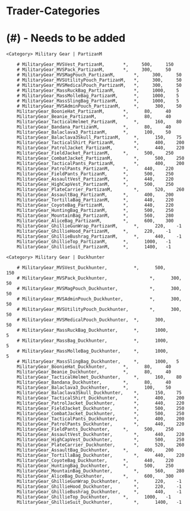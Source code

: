 # Trader-Categories
# (#) - Needs to be added

	<Category> Military Gear | PartizanM
  
  		# MilitaryGear_MVSVest_PartizanM,		*,     500,     150
  		# MilitaryGear_MVSPack_PartizanM,		*,     300,     50
  		# MilitaryGear_MVSMagPouch_PartizanM,		*,     300,     50
  		# MilitaryGear_MVSUtilityPouch_PartizanM,	*,     300,     50
  		# MilitaryGear_MVSMedicalPouch_PartizanM,	*,     300,     50
  		# MilitaryGear_MassRuckBag_PartizanM,		*,     1000,    5
 		# MilitaryGear_MassMolleBag_PartizanM,		*,     1000,    5
  		# MilitaryGear_MassSlingBag_PartizanM,    	*,     1000,    5
  		# MilitaryGear_MVSAdminPouch_PartizanM,		*,      300,    50
 		MilitaryGear_BoonieHat_PartizanM,		*,		80,		40
   		MilitaryGear_Beanie_PartizanM,			*,		80,		40
   		MilitaryGear_TacticalHelmet_PartizanM,		*,		160,	80
		MilitaryGear_Bandana_PartizanM,			*,		80,		40
		MilitaryGear_Balaclava3_PartizanM,		*,		100,	50
		MilitaryGear_Balaclava3Skull_PartizanM,		*,		150,	75
		MilitaryGear_TacticalShirt_PartizanM,		*,		400,	200
		MilitaryGear_PatrolJacket_PartizanM,		*,		440,	220
		MilitaryGear_FieldJacket_PartizanM,		*,		500,	250
		MilitaryGear_CombatJacket_PartizanM,		*,		500,	250
		MilitaryGear_TacticalPants_PartizanM,		*,		400,	200
		MilitaryGear_PatrolPants_PartizanM,		*,		440,	220
		MilitaryGear_FieldPants_PartizanM,		*,		500,	250
		MilitaryGear_AssaultVest_PartizanM,		*,		440,	220
		MilitaryGear_HighCapVest_PartizanM,		*,		500,	250
		MilitaryGear_PlateCarrier_PartizanM,		*,		520,	260
		MilitaryGear_AssaultBag_PartizanM,		*,		400,	200
		MilitaryGear_TortillaBag_PartizanM,		*,		440,	220
		MilitaryGear_CoyoteBag_PartizanM,		*,		440,	220
		MilitaryGear_HuntingBag_PartizanM,		*,		500,	250
		MilitaryGear_MountainBag_PartizanM,		*,		560,	280
		MilitaryGear_AliceBag_PartizanM,		*,		600,	300
		MilitaryGear_GhillieGunWrap_PartizanM,		*,		220,	-1
		MilitaryGear_GhillieHood_PartizanM,		*,		220,	-1
		MilitaryGear_GhillieBushrag_PartizanM,		*,		440,	-1
		MilitaryGear_GhillieTop_PartizanM,		*,		1000,	-1
		MilitaryGear_GhillieSuit_PartizanM,		*,		1400,	-1
		
	<Category> Military Gear | Duckhunter
	
		# MilitaryGear_MVSVest_Duckhunter,        	*,      500,                 150
		# MilitaryGear_MVSPack_Duckhunter,                *,      300,                 50
		# MilitaryGear_MVSMagPouch_Duckhunter,            *,      300,                 50
		# MilitaryGear_MVSAdminPouch_Duckhunter,          *,      300,                 50
		# MilitaryGear_MVSUtilityPouch_Duckhunter,        *,      300,                 50
		# MilitaryGear_MVSMedicalPouch_Duckhunter,	*,      300,                 50
		# MilitaryGear_MassRuckBag_Duckhunter,    	*,      1000,                5
		# MilitaryGear_MassBag_Duckhunter,        	*,      1000,                5
		# MilitaryGear_MassMolleBag_Duckhunter,   	*,      1000,                5
		# MilitaryGear_MassSlingBag_Duckhunter,   	*,      1000,   5
		MilitaryGear_BoonieHat_Duckhunter,		*,		80,		40
		MilitaryGear_Beanie_Duckhunter,			*,		80,		40
		MilitaryGear_TacticalHelmet_Duckhunter,		*,		160,	80
		MilitaryGear_Bandana_Duckhunter,		*,		80,		40
		MilitaryGear_Balaclava3_Duckhunter,		*,		100,	50
		MilitaryGear_Balaclava3Skull_Duckhunter,	*,		150,	75
		MilitaryGear_TacticalShirt_Duckhunter,		*,		400,	200
		MilitaryGear_PatrolJacket_Duckhunter,		*,		440,	220
		MilitaryGear_FieldJacket_Duckhunter,		*,		500,	250
		MilitaryGear_CombatJacket_Duckhunter,		*,		500,	250
		MilitaryGear_TacticalPants_Duckhunter,		*,		400,	200
		MilitaryGear_PatrolPants_Duckhunter,		*,		440,	220
		MilitaryGear_FieldPants_Duckhunter,		*,		500,	250
		MilitaryGear_AssaultVest_Duckhunter,		*,		440,	220
		MilitaryGear_HighCapVest_Duckhunter,		*,		500,	250
		MilitaryGear_PlateCarrier_Duckhunter,		*,		520,	260
		MilitaryGear_AssaultBag_Duckhunter,		*,		400,	200
		MilitaryGear_TortillaBag_Duckhunter,		*,		440,	220
		MilitaryGear_CoyoteBag_Duckhunter,		*,		440,	220
		MilitaryGear_HuntingBag_Duckhunter,		*,		500,	250
		MilitaryGear_MountainBag_Duckhunter,		*,		560,	280
		MilitaryGear_AliceBag_Duckhunter,		*,		600,	300
		MilitaryGear_GhillieGunWrap_Duckhunter,		*,		220,	-1
		MilitaryGear_GhillieHood_Duckhunter,		*,		220,	-1
		MilitaryGear_GhillieBushrag_Duckhunter,		*,		440,	-1
		MilitaryGear_GhillieTop_Duckhunter,		*,		1000,	-1
		MilitaryGear_GhillieSuit_Duckhunter,		*,		1400,	-1
